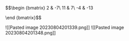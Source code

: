 
$$\begin {bmatrix} 
2 & -7\\
11 & 7\\
-4 & -13

\end {bmatrix}$$

![[Pasted image 20230804201339.png]]
![[Pasted image 20230804201348.png]]
